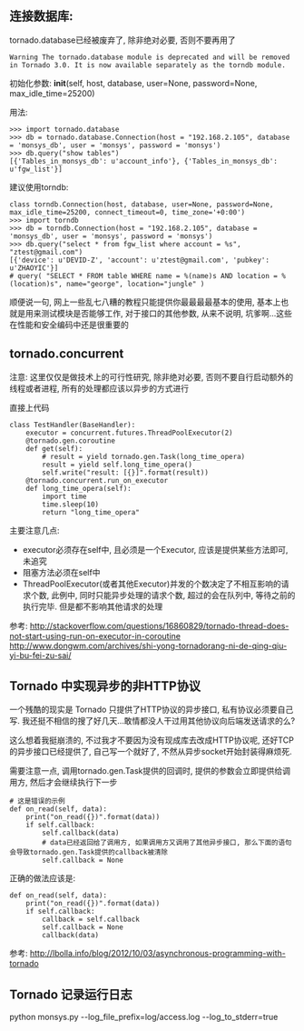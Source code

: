 连接数据库:
-------------------------------------------------
tornado.database已经被废弃了, 除非绝对必要, 否则不要再用了

    Warning The tornado.database module is deprecated and will be removed in Tornado 3.0. It is now available separately as the torndb module.

初始化参数:
    __init__(self, host, database, user=None, password=None, max_idle_time=25200)

用法:

    >>> import tornado.database
    >>> db = tornado.database.Connection(host = "192.168.2.105", database = 'monsys_db', user = 'monsys', password = 'monsys')
    >>> db.query("show tables")
    [{'Tables_in_monsys_db': u'account_info'}, {'Tables_in_monsys_db': u'fgw_list'}]

建议使用torndb:

    class torndb.Connection(host, database, user=None, password=None, max_idle_time=25200, connect_timeout=0, time_zone='+0:00')
    >>> import torndb
    >>> db = torndb.Connection(host = "192.168.2.105", database = 'monsys_db', user = 'monsys', password = 'monsys')
    >>> db.query("select * from fgw_list where account = %s", "ztest@gmail.com")
    [{'device': u'DEVID-Z', 'account': u'ztest@gmail.com', 'pubkey': u'ZHAOYIC'}]
    # query( "SELECT * FROM table WHERE name = %(name)s AND location = %(location)s", name="george", location="jungle" )

顺便说一句, 网上一些乱七八糟的教程只能提供你最最最最基本的使用, 基本上也就是用来测试模块是否能够工作, 对于接口的其他参数, 从来不说明, 坑爹啊...这些在性能和安全编码中还是很重要的

tornado.concurrent
-------------------------------------------------
注意: 这里仅仅是做技术上的可行性研究, 除非绝对必要, 否则不要自行启动额外的线程或者进程, 所有的处理都应该以异步的方式进行

直接上代码

    class TestHandler(BaseHandler):
        executor = concurrent.futures.ThreadPoolExecutor(2)
        @tornado.gen.coroutine
        def get(self):
            # result = yield tornado.gen.Task(long_time_opera)
            result = yield self.long_time_opera()
            self.write("result: [{}]".format(result))
        @tornado.concurrent.run_on_executor
        def long_time_opera(self):
            import time
            time.sleep(10)
            return "long_time_opera"

主要注意几点:

* executor必须存在self中, 且必须是一个Executor, 应该是提供某些方法即可, 未追究
* 阻塞方法必须在self中
* ThreadPoolExecutor(或者其他Executor)并发的个数决定了不相互影响的请求个数, 此例中, 同时只能异步处理的请求个数, 超过的会在队列中, 等待之前的执行完毕. 但是都不影响其他请求的处理

参考:
http://stackoverflow.com/questions/16860829/tornado-thread-does-not-start-using-run-on-executor-in-coroutine
http://www.dongwm.com/archives/shi-yong-tornadorang-ni-de-qing-qiu-yi-bu-fei-zu-sai/

Tornado 中实现异步的非HTTP协议
-------------------------------------------------
一个残酷的现实是 Tornado 只提供了HTTP协议的异步接口, 私有协议必须要自己写. 我还挺不相信的搜了好几天...敢情都没人干过用其他协议向后端发送请求的么?

这么想着我挺崩溃的, 不过我才不要因为没有现成库去改成HTTP协议呢, 还好TCP的异步接口已经提供了, 自己写一个就好了, 不然从异步socket开始封装得麻烦死.



需要注意一点, 调用tornado.gen.Task提供的回调时, 提供的参数会立即提供给调用方, 然后才会继续执行下一步

    # 这是错误的示例
    def on_read(self, data):
        print("on_read({})".format(data))
        if self.callback:
            self.callback(data)
            # data已经返回给了调用方, 如果调用方又调用了其他异步接口, 那么下面的语句会导致tornado.gen.Task提供的callback被清除
            self.callback = None

正确的做法应该是:

    def on_read(self, data):
        print("on_read({})".format(data))
        if self.callback:
            callback = self.callback
            self.callback = None
            callback(data)


参考:
http://lbolla.info/blog/2012/10/03/asynchronous-programming-with-tornado

Tornado 记录运行日志
-------------------------------------------------
python monsys.py --log\_file\_prefix=log/access.log --log\_to\_stderr=true



